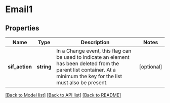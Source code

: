 # Email1

## Properties
Name | Type | Description | Notes
------------ | ------------- | ------------- | -------------
**sif_action** | **string** | In a Change event, this flag can be used to indicate an element has been deleted from the parent list container. At a minimum the key for the list must also be present. | [optional] 

[[Back to Model list]](../README.md#documentation-for-models) [[Back to API list]](../README.md#documentation-for-api-endpoints) [[Back to README]](../README.md)


